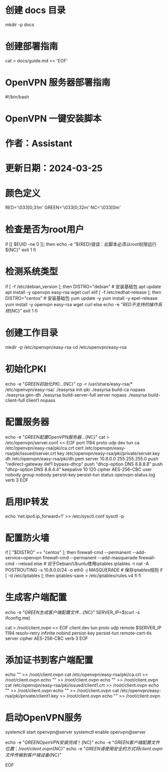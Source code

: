 
# 创建 docs 目录
mkdir -p docs

# 创建部署指南
cat > docs/guide.md << 'EOF'
# OpenVPN 服务器部署指南

#!/bin/bash

# OpenVPN 一键安装脚本
# 作者：Assistant
# 更新日期：2024-03-25

# 颜色定义
RED='\033[0;31m'
GREEN='\033[0;32m'
NC='\033[0m'

# 检查是否为root用户
if [[ $EUID -ne 0 ]]; then
   echo -e "${RED}错误：此脚本必须以root权限运行${NC}" 
   exit 1
fi

# 检测系统类型
if [ -f /etc/debian_version ]; then
    DISTRO="debian"
    # 安装基础包
    apt update
    apt install -y openvpn easy-rsa wget curl
elif [ -f /etc/redhat-release ]; then
    DISTRO="centos"
    # 安装基础包
    yum update -y
    yum install -y epel-release
    yum install -y openvpn easy-rsa wget curl
else
    echo -e "${RED}不支持的操作系统${NC}"
    exit 1
fi

# 创建工作目录
mkdir -p /etc/openvpn/easy-rsa
cd /etc/openvpn/easy-rsa

# 初始化PKI
echo -e "${GREEN}初始化 PKI...${NC}"
cp -r /usr/share/easy-rsa/* /etc/openvpn/easy-rsa/
./easyrsa init-pki
./easyrsa build-ca nopass
./easyrsa gen-dh
./easyrsa build-server-full server nopass
./easyrsa build-client-full client1 nopass

# 配置服务器
echo -e "${GREEN}配置 OpenVPN 服务器...${NC}"
cat > /etc/openvpn/server.conf << EOF
port 1194
proto udp
dev tun
ca /etc/openvpn/easy-rsa/pki/ca.crt
cert /etc/openvpn/easy-rsa/pki/issued/server.crt
key /etc/openvpn/easy-rsa/pki/private/server.key
dh /etc/openvpn/easy-rsa/pki/dh.pem
server 10.8.0.0 255.255.255.0
push "redirect-gateway def1 bypass-dhcp"
push "dhcp-option DNS 8.8.8.8"
push "dhcp-option DNS 8.8.4.4"
keepalive 10 120
cipher AES-256-CBC
user nobody
group nobody
persist-key
persist-tun
status openvpn-status.log
verb 3
EOF

# 启用IP转发
echo 'net.ipv4.ip_forward=1' >> /etc/sysctl.conf
sysctl -p

# 配置防火墙
if [ "$DISTRO" == "centos" ]; then
    firewall-cmd --permanent --add-service=openvpn
    firewall-cmd --permanent --add-masquerade
    firewall-cmd --reload
else
    # 对于Debian/Ubuntu使用iptables
    iptables -t nat -A POSTROUTING -s 10.8.0.0/24 -o eth0 -j MASQUERADE
    # 保存iptables规则
    if [ -d /etc/iptables ]; then
        iptables-save > /etc/iptables/rules.v4
    fi
fi

# 生成客户端配置
echo -e "${GREEN}生成客户端配置文件...${NC}"
SERVER_IP=$(curl -s ifconfig.me)

cat > /root/client.ovpn << EOF
client
dev tun
proto udp
remote $SERVER_IP 1194
resolv-retry infinite
nobind
persist-key
persist-tun
remote-cert-tls server
cipher AES-256-CBC
verb 3
EOF

# 添加证书到客户端配置
echo "<ca>" >> /root/client.ovpn
cat /etc/openvpn/easy-rsa/pki/ca.crt >> /root/client.ovpn
echo "</ca>" >> /root/client.ovpn
echo "<cert>" >> /root/client.ovpn
cat /etc/openvpn/easy-rsa/pki/issued/client1.crt >> /root/client.ovpn
echo "</cert>" >> /root/client.ovpn
echo "<key>" >> /root/client.ovpn
cat /etc/openvpn/easy-rsa/pki/private/client1.key >> /root/client.ovpn
echo "</key>" >> /root/client.ovpn

# 启动OpenVPN服务
systemctl start openvpn@server
systemctl enable openvpn@server

echo -e "${GREEN}OpenVPN 安装完成！${NC}"
echo -e "${GREEN}客户端配置文件位置：/root/client.ovpn${NC}"
echo -e "${GREEN}请使用安全的方式将client.ovpn文件传输到客户端设备${NC}"

EOF
